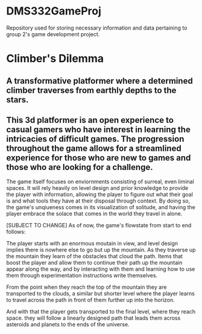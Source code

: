 # DMS332GameProj
Repository used for storing necessary information and data pertaining to group 2's game development project.

# Climber's Dilemma

## A transformative platformer where a determined climber traverses from earthly depths to the stars.

## This 3d platformer is an open experience to casual gamers who have interest in learning the intricacies of difficult games. The progression throughout the game allows for a streamlined experience for those who are new to games and those who are looking for a challenge.

The game itself focuses on enviornments consisting of surreal, even liminal spaces. It will rely heavily on level design and prior knowledge to provide the player with information, allowing the player to figure out what their goal is and what tools they have at their disposal through context. By doing so, the game's unqiueness comes in its visualization of solitude, and having the player embrace the solace that comes in the world they travel in alone.


[SUBJECT TO CHANGE]
As of now, the game's flowstate from start to end follows:

The player starts with an enormous moutain in view, and level design implies there is nowhere else to go but up the mountain. As they traverse up the mountain they learn of the obstacles that cloud the path. Items that boost the player and allow them to continue their path up the mountain appear along the way, and by interacting with them and learning how to use them through experimentation instructions write themselves.

From the point when they reach the top of the mountain they are transported to the clouds, a similar but shorter level where the player learns to travel across the path in front of them further up into the horizon.

And with that the player gets transported to the final level, where they reach space. they will follow a linearly designed path that leads them across asteroids and planets to the ends of the universe.
